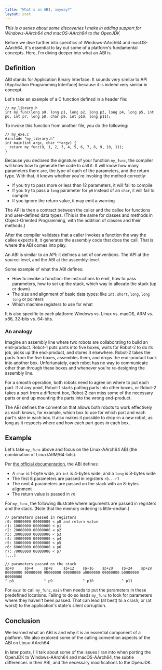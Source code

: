 ```yaml
---
title: "What's an ABI, anyway?"
layout: post
---
```


_This is a series about some discoveries I make in adding support for Windows-AArch64 and macOS-AArch64 to the OpenJDK_

Before we dive further into specifics of Windows-AArch64 and macOS-AArch64, it's essential to lay out some of a platform's fundamental concepts. Here, I'm diving deeper into what an ABI is.

## Definition

ABI stands for Application Binary Interface. It sounds very similar to API (Application Programming Interface) because it is indeed very similar in concept.

Let's take an example of a C function defined in a header file:

```
// my_library.h
int my_func(long p0, long p1, long p2, long p3, long p4, long p5, int p6, int p7, long p8, char p9, int p10, long p11);
```

To invoke this function from another file, you do the following:

```
// my_exe.c
#include "my_library.h"
int main(int argc, char **argv) {
  return my_func(0, 1, 2, 3, 4, 5, 6, 7, 8, 9, 10, 11);
}
```

Because you declared the signature of your function `my_func`, the compiler will know how to generate the code to call it. It will know how many parameters there are, the type of each of the parameters, and the return type. With that, it knows whether you're invoking the method correctly:
 - If you try to pass more or less than 12 parameters, it will fail to compile
 - If you try to pass a `long` parameter for `p9` instead of an `char`, it will fail to compile
 - If you ignore the return value, it may emit a warning

The API is then a contract between the caller and the callee for functions and user-defined data types. (This is the same for classes and methods in Object-Oriented Programming, with the addition of classes and their methods.)

After the compiler validates that a caller invokes a function the way the callee expects it, it generates the assembly code that does the call. That is where the ABI comes into play.

An ABI is similar to an API: it defines a set of conventions. The API at the source-level, and the ABI at the assembly-level.

Some example of what the ABI defines:
 - How to invoke a function: the instructions to emit, how to pass parameters, how to set up the stack, which way to allocate the stack (up or down)
 - The size and alignment of basic data types: like `int`, `short`, `long`, `long long` or pointers
 - Which machine registers to use for what

It is also specific to each platform: Windows vs. Linux vs. macOS, ARM vs. x86, 32-bits vs. 64-bits.

### An analogy

Imagine an assembly line where two robots are collaborating to build an end-product. Robot-1 puts parts into five boxes, waits for Robot-2 to do its job, picks up the end-product, and stores it elsewhere. Robot-2 takes the parts from the five boxes, assembles them, and drops the end-product back into another box. Unfortunately, each robot has no way to communicate other than through these boxes and whenever you're re-designing the assembly line.

For a smooth operation, both robots need to agree on where to put each part. If at any point, Robot-1 starts putting parts into other boxes, or Robot-2 takes a part from a different box, Robot-2 can miss some of the necessary parts or end up mounting the parts into the wrong end-product.

The ABI defines the convention that allows both robots to work effectively as each knows, for example, which box to use for which part and each part's size in each box. It also makes it possible to drop-in a new robot, as long as it respects where and how each part goes in each box.

## Example

Let's take `my_func` above and focus on the Linux-AArch64 ABI (the combination of Linux/ARM/64-bits).

Per [the official documentation](https://developer.arm.com/documentation/ihi0055/b/), the ABI defines:
 - A `char` is 1-byte wide, an `int` is 4-bytes wide, and a `long` is 8-bytes wide
 - The first 8 parameters are passed in registers `r0...r7`
 - The next 4 parameters are passed on the stack with an 8-bytes alignment
 - The return value is passed in `r0`

For `my_func`, the following illustrate where arguments are passed in registers and the stack. (Note that the memory ordering is little-endian.)

```
// parameters passed in registers
r0: 00000000 00000000 < p0 and return value
r1: 10000000 00000000 < p1
r2: 20000000 00000000 < p2
r3: 30000000 00000000 < p3
r4: 40000000 00000000 < p4
r5: 50000000 00000000 < p5
r6: 60000000 00000000 < p6
r7: 70000000 00000000 < p7
[...]
```
```
// parameters passed on the stack
sp+0     sp+4     sp+8     sp+12    sp+16    sp+20    sp+24    sp+28
80000000 00000000 90000000 00000000 a0000000 00000000 b0000000 00000000
^ p8              ^ p9              ^ p10             ^ p11
```

For `main` to call `my_func`, `main` then needs to put the parameters in these predefined locations. Failing to do so leads `my_func` to look for parameters where they haven't been passed. That can lead (at best) to a crash, or (at worst) to the application's state's silent corruption.

## Conclusion

We learned what an ABI is and why it is an essential component of a platform. We also explored some of the calling convention aspects of the ABI on Linux-AArch64.

In later posts, I'll talk about some of the issues I ran into when porting the OpenJDK to Windows-AArch64 and macOS-AArch64, the subtle differences in their ABI, and the necessary modifications to the OpenJDK.
